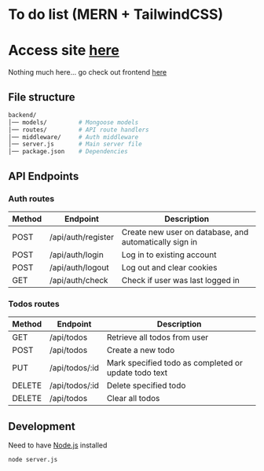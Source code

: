 # **To do list (MERN + TailwindCSS)**

# Access site [here](https://todo-frontend-a8kc.onrender.com/)

Nothing much here... go check out frontend [here](https://github.com/sweetbix/todo-frontend)

## File structure

```bash
backend/
│── models/         # Mongoose models
│── routes/         # API route handlers
│── middleware/     # Auth middleware
│── server.js       # Main server file
│── package.json    # Dependencies
```

## API Endpoints
### Auth routes
| Method | Endpoint | Description |
| ----- | ----- | ---- |
| POST | /api/auth/register | Create new user on database, and automatically sign in |
| POST | /api/auth/login  | Log in to existing account |
| POST | /api/auth/logout | Log out and clear cookies |
| GET  | /api/auth/check | Check if user was last logged in |

### Todos routes 
| Method | Endpoint | Description |
| ----- | ----- | ---- |
| GET | /api/todos | Retrieve all todos from user |
| POST | /api/todos  | Create a new todo |
| PUT | /api/todos/:id | Mark specified todo as completed or update todo text |
| DELETE  | /api/todos/:id | Delete specified todo |
| DELETE | /api/todos | Clear all todos |

## Development
Need to have [Node.js](https://nodejs.org/en) installed
```bash
node server.js
```
